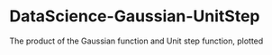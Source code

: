 # DataScience-Gaussian-UnitStep
The product of the Gaussian function and Unit step function, plotted
